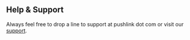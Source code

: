## Help & Support

Always feel free to drop a line to support at pushlink dot com or visit our [support](https://www.pushlink.com/support.xhtml).
